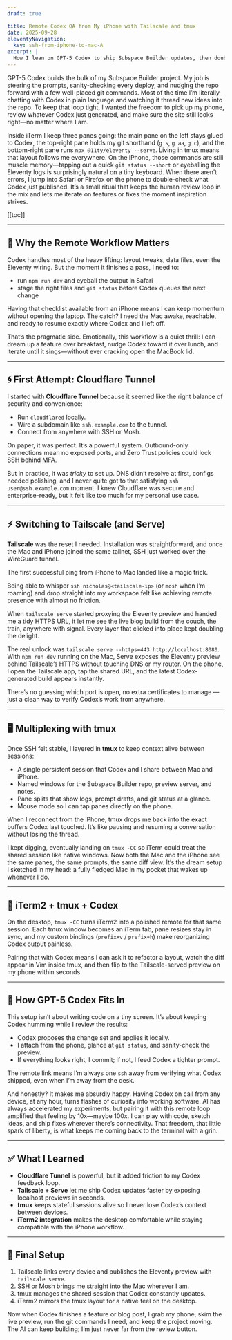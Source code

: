 ```yaml
---
draft: true

title: Remote Codex QA from My iPhone with Tailscale and tmux
date: 2025-09-28
eleventyNavigation:
  key: ssh-from-iphone-to-mac-A
excerpt: |
  How I lean on GPT-5 Codex to ship Subspace Builder updates, then double-check the site from an iPhone by jumping into my Mac with Tailscale, tmux, and `tailscale serve --https=443 http://localhost:8080`.
---
```


GPT-5 Codex builds the bulk of my Subspace Builder project. My job is steering the prompts, sanity-checking every deploy, and nudging the repo forward with a few well-placed git commands. Most of the time I’m literally chatting with Codex in plain language and watching it thread new ideas into the repo. To keep that loop tight, I wanted the freedom to pick up my phone, review whatever Codex just generated, and make sure the site still looks right—no matter where I am.

Inside iTerm I keep three panes going: the main pane on the left stays glued to Codex, the top-right pane holds my git shorthand (`g s`, `g aa`, `g c`), and the bottom-right pane runs `npx @11ty/eleventy --serve`. Living in tmux means that layout follows me everywhere. On the iPhone, those commands are still muscle memory—tapping out a quick `git status --short` or eyeballing the Eleventy logs is surprisingly natural on a tiny keyboard. When there aren’t errors, I jump into Safari or Firefox on the phone to double-check what Codex just published. It’s a small ritual that keeps the human review loop in the mix and lets me iterate on features or fixes the moment inspiration strikes.

[[toc]]

---

## 🧭 Why the Remote Workflow Matters

Codex handles most of the heavy lifting: layout tweaks, data files, even the Eleventy wiring. But the moment it finishes a pass, I need to:

* run `npm run dev` and eyeball the output in Safari
* stage the right files and `git status` before Codex queues the next change

Having that checklist available from an iPhone means I can keep momentum without opening the laptop. The catch? I need the Mac awake, reachable, and ready to resume exactly where Codex and I left off.

That’s the pragmatic side. Emotionally, this workflow is a quiet thrill: I can dream up a feature over breakfast, nudge Codex toward it over lunch, and iterate until it sings—without ever cracking open the MacBook lid.

---

## 🌀 First Attempt: Cloudflare Tunnel

I started with **Cloudflare Tunnel** because it seemed like the right balance of security and convenience:

* Run `cloudflared` locally.
* Wire a subdomain like `ssh.example.com` to the tunnel.
* Connect from anywhere with SSH or Mosh.

On paper, it was perfect. It’s a powerful system. Outbound-only connections mean no exposed ports, and Zero Trust policies could lock SSH behind MFA.

But in practice, it was *tricky* to set up. DNS didn’t resolve at first, configs needed polishing, and I never quite got to that satisfying `ssh user@ssh.example.com` moment. I knew Cloudflare was secure and enterprise-ready, but it felt like too much for my personal use case.

---

## ⚡ Switching to Tailscale (and Serve)

**Tailscale** was the reset I needed. Installation was straightforward, and once the Mac and iPhone joined the same tailnet, SSH just worked over the WireGuard tunnel.

The first successful ping from iPhone to Mac landed like a magic trick.

Being able to whisper `ssh nicholas@<tailscale-ip>` (or `mosh` when I’m roaming) and drop straight into my workspace felt like achieving remote presence with almost no friction.

When `tailscale serve` started proxying the Eleventy preview and handed me a tidy HTTPS URL, it let me see the live blog build from the couch, the train, anywhere with signal. Every layer that clicked into place kept doubling the delight.

The real unlock was `tailscale serve --https=443 http://localhost:8080`. With `npm run dev` running on the Mac, Serve exposes the Eleventy preview behind Tailscale’s HTTPS without touching DNS or my router. On the phone, I open the Tailscale app, tap the shared URL, and the latest Codex-generated build appears instantly.

There’s no guessing which port is open, no extra certificates to manage — just a clean way to verify Codex’s work from anywhere.

---

## 🖥 Multiplexing with tmux

Once SSH felt stable, I layered in **tmux** to keep context alive between sessions:

* A single persistent session that Codex and I share between Mac and iPhone.
* Named windows for the Subspace Builder repo, preview server, and notes.
* Pane splits that show logs, prompt drafts, and git status at a glance.
* Mouse mode so I can tap panes directly on the phone.

When I reconnect from the iPhone, tmux drops me back into the exact buffers Codex last touched. It’s like pausing and resuming a conversation without losing the thread.

I kept digging, eventually landing on `tmux -CC` so iTerm could treat the shared session like native windows. Now both the Mac and the iPhone see the same panes, the same prompts, the same diff view. It’s the dream setup I sketched in my head: a fully fledged Mac in my pocket that wakes up whenever I do.

---

## 🎨 iTerm2 + tmux + Codex

On the desktop, `tmux -CC` turns iTerm2 into a polished remote for that same session. Each tmux window becomes an iTerm tab, pane resizes stay in sync, and my custom bindings (`prefix+v` / `prefix+h`) make reorganizing Codex output painless.

Pairing that with Codex means I can ask it to refactor a layout, watch the diff appear in Vim inside tmux, and then flip to the Tailscale-served preview on my phone within seconds.

---

## 🤝 How GPT-5 Codex Fits In

This setup isn’t about writing code on a tiny screen. It’s about keeping Codex humming while I review the results:

* Codex proposes the change set and applies it locally.
* I attach from the phone, glance at `git status`, and sanity-check the preview.
* If everything looks right, I commit; if not, I feed Codex a tighter prompt.

The remote link means I’m always one `ssh` away from verifying what Codex shipped, even when I’m away from the desk.

And honestly? It makes me absurdly happy. Having Codex on call from any device, at any hour, turns flashes of curiosity into working software. AI has always accelerated my experiments, but pairing it with this remote loop amplified that feeling by 10x—maybe 100x. I can play with code, sketch ideas, and ship fixes wherever there’s connectivity. That freedom, that little spark of liberty, is what keeps me coming back to the terminal with a grin.

---

## ✅ What I Learned

* **Cloudflare Tunnel** is powerful, but it added friction to my Codex feedback loop.
* **Tailscale + Serve** let me ship Codex updates faster by exposing localhost previews in seconds.
* **tmux** keeps stateful sessions alive so I never lose Codex’s context between devices.
* **iTerm2 integration** makes the desktop comfortable while staying compatible with the iPhone workflow.

---

## 🚀 Final Setup

1. Tailscale links every device and publishes the Eleventy preview with `tailscale serve`.
2. SSH or Mosh brings me straight into the Mac wherever I am.
3. tmux manages the shared session that Codex constantly updates.
4. iTerm2 mirrors the tmux layout for a native feel on the desktop.

Now when Codex finishes a feature or blog post, I grab my phone, skim the live preview, run the git commands I need, and keep the project moving. The AI can keep building; I’m just never far from the review button.
